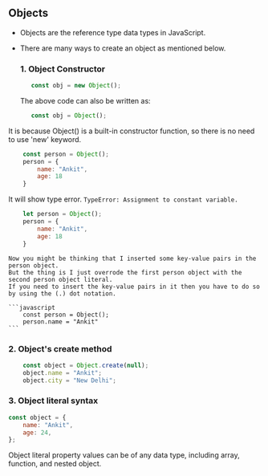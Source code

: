 ## Objects
- Objects are the reference type data types in JavaScript.
- There are many ways to create an object as mentioned below.

    ### 1. Object Constructor
     ```javascript
        const obj = new Object();
     ```
     The above code can also be written as:
     ```javascript
        const obj = Object();
     ```
It is because Object() is a built-in constructor function, so there is no need to use 'new' keyword.

```javascript
    const person = Object();
    person = {
        name: "Ankit",
        age: 18
    }
```
It will show type error.
`` TypeError: Assignment to constant variable. ``

```javascript
    let person = Object();
    person = {
        name: "Ankit",
        age: 18
    }
```
    Now you might be thinking that I inserted some key-value pairs in the person object.
    But the thing is I just overrode the first person object with the second person object literal.
    If you need to insert the key-value pairs in it then you have to do so by using the (.) dot notation.

    ```javascript
        const person = Object();
        person.name = "Ankit"
    ```
   ### 2. Object's create method 
```javascript
    const object = Object.create(null);
    object.name = "Ankit";
    object.city = "New Delhi";
```       

### 3. Object literal syntax
```javascript
const object = {
    name: "Ankit",
    age: 24,
};
```
Object literal property values can be of any data type, including array, function, and nested object.

